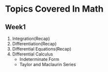 # Topics Covered In Math

## Week1

1. Integration(Recap)
1. Differentiation(Recap)
1. Differential Equations(Recap)
1. Differential Calculus
	- Indeterminate Form
	- Taylor and Maclaurin Series

